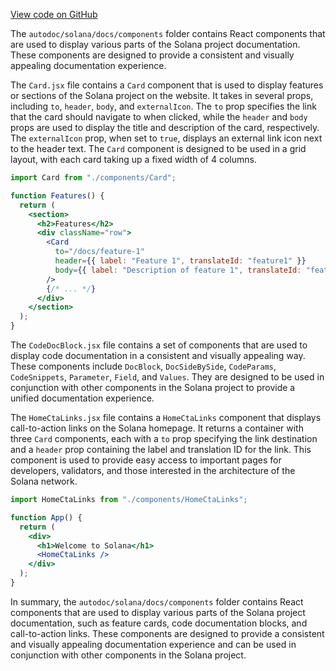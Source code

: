 
[View code on GitHub](https://github.com/solana-labs/solana/tree/master/na/docs/components)

The `autodoc/solana/docs/components` folder contains React components that are used to display various parts of the Solana project documentation. These components are designed to provide a consistent and visually appealing documentation experience.

The `Card.jsx` file contains a `Card` component that is used to display features or sections of the Solana project on the website. It takes in several props, including `to`, `header`, `body`, and `externalIcon`. The `to` prop specifies the link that the card should navigate to when clicked, while the `header` and `body` props are used to display the title and description of the card, respectively. The `externalIcon` prop, when set to `true`, displays an external link icon next to the header text. The `Card` component is designed to be used in a grid layout, with each card taking up a fixed width of 4 columns.

```jsx
import Card from "./components/Card";

function Features() {
  return (
    <section>
      <h2>Features</h2>
      <div className="row">
        <Card
          to="/docs/feature-1"
          header={{ label: "Feature 1", translateId: "feature1" }}
          body={{ label: "Description of feature 1", translateId: "feature1Desc" }}
        />
        {/* ... */}
      </div>
    </section>
  );
}
```

The `CodeDocBlock.jsx` file contains a set of components that are used to display code documentation in a consistent and visually appealing way. These components include `DocBlock`, `DocSideBySide`, `CodeParams`, `CodeSnippets`, `Parameter`, `Field`, and `Values`. They are designed to be used in conjunction with other components in the Solana project to provide a unified documentation experience.

The `HomeCtaLinks.jsx` file contains a `HomeCtaLinks` component that displays call-to-action links on the Solana homepage. It returns a container with three `Card` components, each with a `to` prop specifying the link destination and a `header` prop containing the label and translation ID for the link. This component is used to provide easy access to important pages for developers, validators, and those interested in the architecture of the Solana network.

```jsx
import HomeCtaLinks from "./components/HomeCtaLinks";

function App() {
  return (
    <div>
      <h1>Welcome to Solana</h1>
      <HomeCtaLinks />
    </div>
  );
}
```

In summary, the `autodoc/solana/docs/components` folder contains React components that are used to display various parts of the Solana project documentation, such as feature cards, code documentation blocks, and call-to-action links. These components are designed to provide a consistent and visually appealing documentation experience and can be used in conjunction with other components in the Solana project.